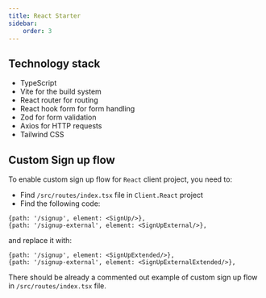 ```yaml
---
title: React Starter
sidebar:
    order: 3
---
```



## Technology stack

- TypeScript
- Vite for the build system
- React router for routing
- React hook form for form handling
- Zod for form validation
- Axios for HTTP requests
- Tailwind CSS

## Custom Sign up flow

To enable custom sign up flow for `React` client project, you need to:

* Find `/src/routes/index.tsx` file in `Client.React` project
* Find the following code:

```tsx
{path: '/signup', element: <SignUp/>},
{path: '/signup-external', element: <SignUpExternal/>},
```
and replace it with:

```tsx
{path: '/signup', element: <SignUpExtended/>},
{path: '/signup-external', element: <SignUpExternalExtended/>},
```

There should be already a commented out example of custom sign up flow in `/src/routes/index.tsx` file.



